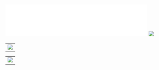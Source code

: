 <h2>
  <img src="https://raw.githubusercontent.com/mtzdantas/mtzdantas/master/name.svg" alt="Mateus Dantas">
  <img src="https://media.giphy.com/media/hhut7D136GMQU/giphy.gif" width="70">
</h2>

<table>
    <td>
      <img height='127' src='https://github-readme-stats.vercel.app/api/wakatime?username=mtzdantas&hide_title=true&hide_border=true&langs_count=5&time_range=last_7_days&theme=react'>
    </td>
</table>
<table>  
    <td>
      <img height='150' src='https://github-profile-summary-cards.vercel.app/api/cards/profile-details?username=mtzdantas&layout=compact&theme=react'>
    </td>
</table> 




